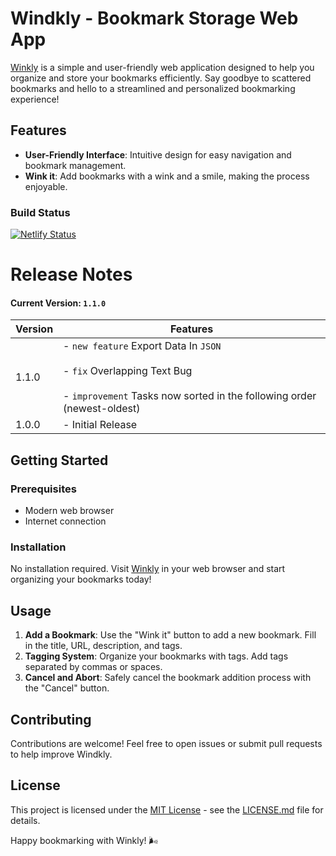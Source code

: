# Windkly - Bookmark Storage Web App

[Winkly](https://winkly.netlify.app/) is a simple and user-friendly web application designed to help you organize and store your bookmarks efficiently. Say goodbye to scattered bookmarks and hello to a streamlined and personalized bookmarking experience!

## Features

- **User-Friendly Interface**: Intuitive design for easy navigation and bookmark management.
- **Wink it**: Add bookmarks with a wink and a smile, making the process enjoyable.

### Build Status
 [![Netlify Status](https://api.netlify.com/api/v1/badges/b1f35183-1cfe-4960-bd81-17931cd201b9/deploy-status)](https://app.netlify.com/sites/winkly/deploys)

# Release Notes

#### Current Version: `1.1.0`

| Version | Features |
|---------|----------|
| 1.1.0   | - `new feature` Export Data In  ```JSON``` <br> <br> - `fix`  Overlapping Text Bug <br> <br> - `improvement` Tasks now sorted in the following order (newest-oldest) |
| 1.0.0   | - Initial Release |

## Getting Started

### Prerequisites

- Modern web browser
- Internet connection



### Installation

No installation required. Visit [Winkly](https://winkly.netlify.app/) in your web browser and start organizing your bookmarks today!

## Usage

1. **Add a Bookmark**: Use the "Wink it" button to add a new bookmark. Fill in the title, URL, description, and tags.
2. **Tagging System**: Organize your bookmarks with tags. Add tags separated by commas or spaces.
3. **Cancel and Abort**: Safely cancel the bookmark addition process with the "Cancel" button.

## Contributing

Contributions are welcome! Feel free to open issues or submit pull requests to help improve Windkly.

## License

This project is licensed under the [MIT License](LICENSE.md) - see the [LICENSE.md](LICENSE.md) file for details.


Happy bookmarking with Winkly! 🌬️

 
